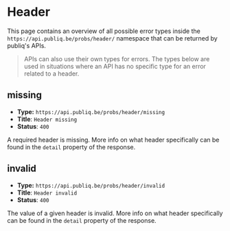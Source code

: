 # Header

This page contains an overview of all possible error types inside the `https://api.publiq.be/probs/header/` namespace that can be returned by publiq's APIs.

> APIs can also use their own types for errors. The types below are used in situations where an API has no specific type for an error related to a header.

## missing

-   **Type:** `https://api.publiq.be/probs/header/missing`
-   **Title**: `Header missing`
-   **Status**: `400`

A required header is missing. More info on what header specifically can be found in the `detail` property of the response.

## invalid

-   **Type:** `https://api.publiq.be/probs/header/invalid`
-   **Title**: `Header invalid`
-   **Status**: `400`

The value of a given header is invalid. More info on what header specifically can be found in the `detail` property of the response.

